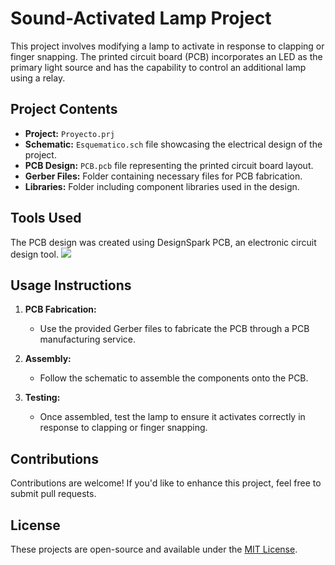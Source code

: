 # Sound-Activated Lamp Project
This project involves modifying a lamp to activate in response to clapping or finger snapping. The printed circuit board (PCB) incorporates an LED as the primary light source and has the capability to control an additional lamp using a relay.

## Project Contents
- **Project:** `Proyecto.prj`
- **Schematic:** `Esquematico.sch` file showcasing the electrical design of the project.
- **PCB Design:** `PCB.pcb` file representing the printed circuit board layout.
- **Gerber Files:** Folder containing necessary files for PCB fabrication.
- **Libraries:** Folder including component libraries used in the design.

## Tools Used
The PCB design was created using DesignSpark PCB, an electronic circuit design tool.
<img src="https://i.imgur.com/xL6cLVB.jpeg">

## Usage Instructions
1. **PCB Fabrication:**
   - Use the provided Gerber files to fabricate the PCB through a PCB manufacturing service.
   
2. **Assembly:**
   - Follow the schematic to assemble the components onto the PCB.
   
3. **Testing:**
   - Once assembled, test the lamp to ensure it activates correctly in response to clapping or finger snapping.

## Contributions
Contributions are welcome! If you'd like to enhance this project, feel free to submit pull requests.

## License
These projects are open-source and available under the [MIT License](LICENSE).
